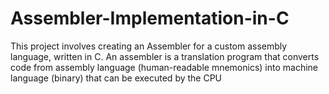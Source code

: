 # Assembler-Implementation-in-C
This project involves creating an Assembler for a custom assembly language, written in C. An assembler is a translation program that converts code from assembly language (human-readable mnemonics) into machine language (binary) that can be executed by the CPU
